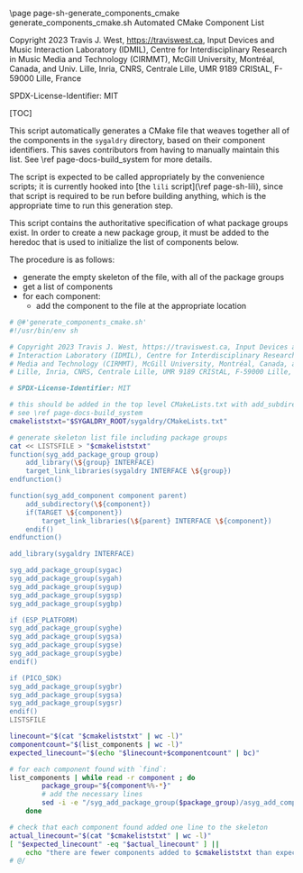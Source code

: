 \page page-sh-generate_components_cmake generate_components_cmake.sh Automated CMake Component List

Copyright 2023 Travis J. West, https://traviswest.ca, Input Devices and Music
Interaction Laboratory (IDMIL), Centre for Interdisciplinary Research in Music
Media and Technology (CIRMMT), McGill University, Montréal, Canada, and Univ.
Lille, Inria, CNRS, Centrale Lille, UMR 9189 CRIStAL, F-59000 Lille, France

SPDX-License-Identifier: MIT

[TOC]

This script automatically generates a CMake file that weaves together all of the
components in the `sygaldry` directory, based on their component identifiers.
This saves contributors from having to manually maintain this list.
See \ref page-docs-build_system for more details.

The script is expected to be called appropriately by the convenience scripts;
it is currently hooked into [the `lili` script](\ref page-sh-lili), since that
script is required to be run before building anything, which is the appropriate
time to run this generation step.

This script contains the authoritative specification of what package groups
exist. In order to create a new package group, it must be added to the heredoc
that is used to initialize the list of components below.

The procedure is as follows:

- generate the empty skeleton of the file, with all of the package groups
- get a list of components
- for each component:
    - add the component to the file at the appropriate location

```sh
# @#'generate_components_cmake.sh'
#!/usr/bin/env sh

# Copyright 2023 Travis J. West, https://traviswest.ca, Input Devices and Music
# Interaction Laboratory (IDMIL), Centre for Interdisciplinary Research in Music
# Media and Technology (CIRMMT), McGill University, Montréal, Canada, and Univ.
# Lille, Inria, CNRS, Centrale Lille, UMR 9189 CRIStAL, F-59000 Lille, France

# SPDX-License-Identifier: MIT

# this should be added in the top level CMakeLists.txt with add_subdirectory
# see \ref page-docs-build_system
cmakeliststxt="$SYGALDRY_ROOT/sygaldry/CMakeLists.txt"

# generate skeleton list file including package groups
cat << LISTSFILE > "$cmakeliststxt"
function(syg_add_package_group group)
    add_library(\${group} INTERFACE)
    target_link_libraries(sygaldry INTERFACE \${group})
endfunction()

function(syg_add_component component parent)
    add_subdirectory(\${component})
    if(TARGET \${component})
        target_link_libraries(\${parent} INTERFACE \${component})
    endif()
endfunction()

add_library(sygaldry INTERFACE)

syg_add_package_group(sygac)
syg_add_package_group(sygah)
syg_add_package_group(sygup)
syg_add_package_group(sygsp)
syg_add_package_group(sygbp)

if (ESP_PLATFORM)
syg_add_package_group(syghe)
syg_add_package_group(sygsa)
syg_add_package_group(sygse)
syg_add_package_group(sygbe)
endif()

if (PICO_SDK)
syg_add_package_group(sygbr)
syg_add_package_group(sygsa)
syg_add_package_group(sygsr)
endif()
LISTSFILE

linecount="$(cat "$cmakeliststxt" | wc -l)"
componentcount="$(list_components | wc -l)"
expected_linecount="$(echo "$linecount+$componentcount" | bc)"

# for each component found with `find`:
list_components | while read -r component ; do
        package_group="${component%%-*}"
        # add the necessary lines
        sed -i -e "/syg_add_package_group($package_group)/asyg_add_component($component $package_group)" "$cmakeliststxt"
    done

# check that each component found added one line to the skeleton
actual_linecount="$(cat "$cmakeliststxt" | wc -l)"
[ "$expected_linecount" -eq "$actual_linecount" ] ||
    echo "there are fewer components added to $cmakeliststxt than expected; is there a new package group? See $0 for more information"
# @/
```
